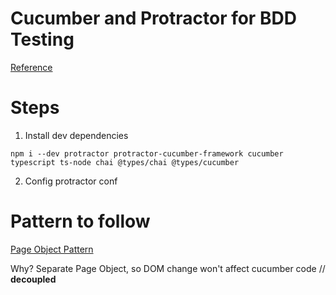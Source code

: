 # Cucumber and Protractor for BDD Testing
[Reference](https://medium.com/spektrakel-blog/angular-protractor-and-cucumber-552bd75ff6c9)

# Steps
1. Install dev dependencies
```
npm i --dev protractor protractor-cucumber-framework cucumber typescript ts-node chai @types/chai @types/cucumber
```

2. Config protractor conf


# Pattern to follow
[Page Object Pattern](http://www.protractortest.org/#/page-objects)

Why?
Separate Page Object, so DOM change won't affect cucumber code // **decoupled**

# 